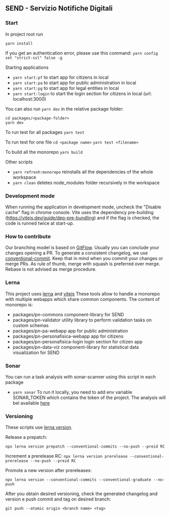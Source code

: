 ﻿## SEND - Servizio Notifiche Digitali

### Start

In project root run

`yarn install`

If you get an authentication error, please use this command:
`yarn config set "strict-ssl" false -g`

Starting applications

- `yarn start:pf` to start app for citizens in local
- `yarn start:pa` to start app for public administration in local
- `yarn start:pg` to start app for legal entities in local
- `yarn start:login` to start the login section for citizens in local (url: localhost:3000)

You can also run `yarn dev` in the relative package folder:

```
cd packages/<package-folder>
yarn dev
```

To run test for all packages
`yarn test`

To run test for one file
`cd <package name>`
`yarn test <filename>`

To build all the monorepo
`yarn build`

Other scripts

- `yarn refresh:monorepo` reinstalls all the dependencies of the whole workspace
- `yarn clean` deletes node_modules folder recursively in the workspace

### Development mode

When running the application in development mode, uncheck the "Disable cache" flag in chrome console. Vite uses the dependency pre-building (https://vitejs.dev/guide/dep-pre-bundling) and if the flag is checked, the code is runned twice at start-up.

### How to contribute

Our branching model is based on [GitFlow](https://www.atlassian.com/git/tutorials/comparing-workflows/gitflow-workflow). Usually you can conclude your changes opening a PR.
To generate a consistent changelog, we use [conventional-commit](https://www.conventionalcommits.org/en/v1.0.0/).
Keep that in mind when you commit your changes or merge PRs.
As rule of thumb, merge with squash is preferred over merge. Rebase is not advised as merge procedure.

### Lerna

This project uses [lerna](https://github.com/lerna/lerna) and [vitejs](https://vitejs.dev/config/)
These tools allow to handle a monorepo with multiple webapps which share common components.
The content of monorepo is:

- packages/pn-commons component-library for SEND
- packages/pn-validator utility library to perform validation tasks on custom schemas
- packages/pn-pa-webapp app for public administration
- packages/pn-personafisica-webapp app for citizens
- packages/pn-personafisica-login login section for citizen app
- packages/pn-data-viz component-library for statistical data visualization for SEND

### Sonar

You can run a task analysis with sonar-scanner using this script in each package

- `yarn sonar`
  To run it locally, you need to add env variable SONAR_TOKEN which contains the token of the project.
  The analysis will bel available [here](https://sonarcloud.io/project/overview?id=pagopa_pn-frontend)

### Versioning

These scripts use [lerna version](https://github.com/lerna/lerna/tree/main/libs/commands/version#readme).

Release a prepatch:

`npx lerna version prepatch --conventional-commits --no-push --preid RC`

Increment a prerelease RC:
`npx lerna version prerelease --conventional-prerelease --no-push --preid RC`

Promote a new version after prereleases:

`npx lerna version --conventional-commits --conventional-graduate --no-push`

After you obtain desired versioning, check the generated changelog and version e push commit and tag on desired branch:

`git push --atomic origin <branch name> <tag>`
